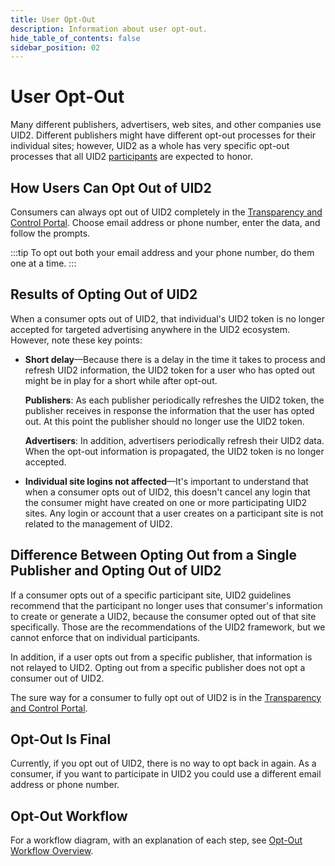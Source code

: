 ```yaml
---
title: User Opt-Out
description: Information about user opt-out.
hide_table_of_contents: false
sidebar_position: 02
---
```


# User Opt-Out

Many different publishers, advertisers, web sites, and other companies use UID2. Different publishers might have different opt-out processes for their individual sites; however, UID2 as a whole has very specific opt-out processes that all UID2 [participants](../ref-info/glossary-uid.md#gl-participant) are expected to honor.

<!-- It includes:

* [How Users Can Opt Out of UID2](#how-users-can-opt-out-of-uid2)
* [Results of Opting Out of UID2](#results-of-opting-out-of-uid2)
* [Difference Between Opting Out from a Single Publisher and Opting Out of UID2](#difference-between-opting-out-from-a-single-publisher-and-opting-out-of-uid2)
* [Opt-Out Is Final](#opt-out-is-final)
* [Opt-Out Workflow](#opt-out-workflow)
 -->

## How Users Can Opt Out of UID2

Consumers can always opt out of UID2 completely in the [Transparency and Control Portal](https://www.transparentadvertising.com/). Choose email address or phone number, enter the data, and follow the prompts.

:::tip
To opt out both your email address and your phone number, do them one at a time.
:::

## Results of Opting Out of UID2

When a consumer opts out of UID2, that individual's UID2 token is no longer accepted for targeted advertising anywhere in the UID2 ecosystem. However, note these key points:

- **Short delay**&#8212;Because there is a delay in the time it takes to process and refresh UID2 information, the UID2 token for a user who has opted out might be in play for a short while after opt-out.

  **Publishers**: As each publisher periodically refreshes the UID2 token, the publisher receives in response the information that the user has opted out. At this point the publisher should no longer use the UID2 token.
  
  **Advertisers**: In addition, advertisers periodically refresh their UID2 data. When the opt-out information is propagated, the UID2 token is no longer accepted.

- **Individual site logins not affected**&#8212;It's important to understand that when a consumer opts out of UID2, this doesn't cancel any login that the consumer might have created on one or more participating UID2 sites. Any login or account that a user creates on a participant site is not related to the management of UID2.

## Difference Between Opting Out from a Single Publisher and Opting Out of UID2

If a consumer opts out of a specific participant site, UID2 guidelines recommend that the participant no longer uses that consumer's information to create or generate a UID2, because the consumer opted out of that site specifically. Those are the recommendations of the UID2 framework, but we cannot enforce that on individual participants.

In addition, if a user opts out from a specific publisher, that information is not relayed to UID2. Opting out from a specific publisher does not opt a consumer out of UID2.

The sure way for a consumer to fully opt out of UID2 is in the [Transparency and Control Portal](https://www.transparentadvertising.com/).

## Opt-Out Is Final

Currently, if you opt out of UID2, there is no way to opt back in again. As a consumer, if you want to participate in UID2 you could use a different email address or phone number.

## Opt-Out Workflow

For a workflow diagram, with an explanation of each step, see [Opt-Out Workflow Overview](../workflows/workflow-overview-opt-out).
